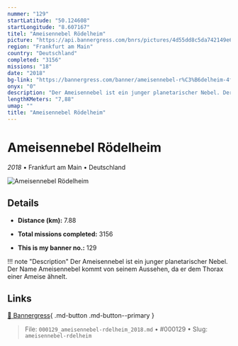 ```yaml
---
nummer: "129"
startLatitude: "50.124608"
startLongitude: "8.607167"
titel: "Ameisennebel Rödelheim"
picture: "https://api.bannergress.com/bnrs/pictures/4d55dd8c5da742149e679ca74e36da65"
region: "Frankfurt am Main"
country: "Deutschland"
completed: "3156"
missions: "18"
date: "2018"
bg-link: "https://bannergress.com/banner/ameisennebel-r%C3%B6delheim-4f83"
onyx: "0"
description: "Der Ameisennebel ist ein junger planetarischer Nebel. Der Name Ameisennebel kommt von seinem Aussehen, da er dem Thorax einer Ameise ähnelt."
lengthKMeters: "7,88"
umap: ""
title: "Ameisennebel Rödelheim"
---
```

# Ameisennebel Rödelheim

*2018* • Frankfurt am Main • Deutschland

![Ameisennebel Rödelheim](https://api.bannergress.com/bnrs/pictures/4d55dd8c5da742149e679ca74e36da65)

## Details
- **Distance (km):** 7.88

- **Total missions completed:** 3156
- **This is my banner no.:** 129


!!! note "Description"
    Der Ameisennebel ist ein junger planetarischer Nebel. Der Name Ameisennebel kommt von seinem Aussehen, da er dem Thorax einer Ameise ähnelt.



## Links
[🔗 Bannergress](https://bannergress.com/banner/ameisennebel-r%C3%B6delheim-4f83){ .md-button .md-button--primary }



> File: `000129_ameisennebel-rdelheim_2018.md` • #000129 • Slug: `ameisennebel-rdelheim`
